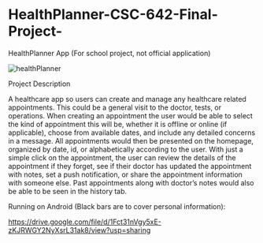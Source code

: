 # HealthPlanner-CSC-642-Final-Project-
HealthPlanner App (For school project, not official application)

![healthPlanner](https://user-images.githubusercontent.com/54606431/145523235-9cf3e5f5-62dc-4c38-abc0-79327564f066.PNG)

Project Description

A healthcare app so users can create and manage any healthcare related appointments. This could be a general visit to the doctor, tests, or operations. When creating an appointment the user would be able to select the kind of appointment this will be, whether it is offline or online (if applicable), choose from available dates, and include any detailed concerns in a message. All appointments would then be presented on the homepage, organized by date, id, or alphabetically according to the user. With just a simple click on the appointment, the user can review the details of the appointment if they forget, see if their doctor has updated the appointment with notes, set a push notification, or share the appointment information with someone else. Past appointments along with doctor’s notes would also be able to be seen in the history tab.

Running on Android (Black bars are to cover personal information):

https://drive.google.com/file/d/1Fct31nVgy5xE-zKJRWGY2NyXsrL31ak8/view?usp=sharing
